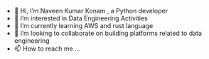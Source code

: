 - 👋 Hi, I’m Naveen Kumar Konam , a Python developer
- 👀 I’m interested in Data Engineering Activities
- 🌱 I’m currently learning AWS and rust language
- 💞️ I’m looking to collaborate on building platforms related to data engineering
- 📫 How to reach me ...

<!---
naveenkonam1985/naveenkonam1985 is a ✨ special ✨ repository because its `README.md` (this file) appears on your GitHub profile.
You can click the Preview link to take a look at your changes.
--->
